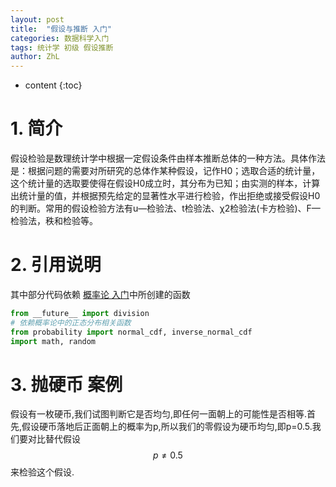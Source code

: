```yaml
---
layout: post
title:  "假设与推断 入门"
categories: 数据科学入门
tags: 统计学 初级 假设推断
author: ZhL
---
```


* content
{:toc}

# 1. 简介

假设检验是数理统计学中根据一定假设条件由样本推断总体的一种方法。具体作法是：根据问题的需要对所研究的总体作某种假设，记作H0；选取合适的统计量，这个统计量的选取要使得在假设H0成立时，其分布为已知；由实测的样本，计算出统计量的值，并根据预先给定的显著性水平进行检验，作出拒绝或接受假设H0的判断。常用的假设检验方法有u—检验法、t检验法、χ2检验法(卡方检验)、F—检验法，秩和检验等。






# 2. 引用说明

其中部分代码依赖
[概率论 入门](https://liuzhihan027.github.io/2018/08/15/probability_preliminary/ "概率论 入门")中所创建的函数

```python
from __future__ import division
# 依赖概率论中的正态分布相关函数
from probability import normal_cdf, inverse_normal_cdf
import math, random
```

# 3. 抛硬币 案例

假设有一枚硬币,我们试图判断它是否均匀,即任何一面朝上的可能性是否相等.首先,假设硬币落地后正面朝上的概率为p,所以我们的零假设为硬币均匀,即p=0.5.我们要对比替代假设
$$ p \neq 0.5 $$
来检验这个假设.
